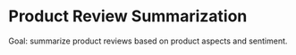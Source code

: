 # Product Review Summarization

Goal: summarize product reviews based on product aspects and sentiment.